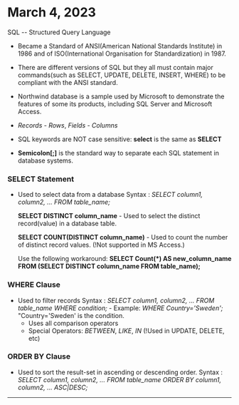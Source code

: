 # March 4, 2023 
SQL -- Structured Query Language

- Became a Standard of ANSI(American National Standards Institute) in 1986 and of ISO(International Organisation for 
Standardization) in 1987.

- There are different versions of SQL but they all must contain major commands(such as SELECT, UPDATE, DELETE, INSERT, WHERE) to be compliant with the ANSI standard.

- Northwind database is a sample used by Microsoft to demonstrate the features of some its products, including SQL Server and Microsoft Access.

- *Records - Rows*, *Fields - Columns*

- SQL keywords are NOT case sensitive: **select** is the same as **SELECT**

- **Semicolon[;]** is the standard way to separate each SQL statement in database systems.


### SELECT Statement
- Used to select data from a database
Syntax
: *SELECT column1, column2, ...*
  *FROM table_name;*

  **SELECT DISTINCT column_name** -  Used to select the distinct record(value) in a database table.

  **SELECT COUNT(DISTINCT column_name)** - Used to count the number of distinct record values.
  (!Not supported in MS Access.)
  
  Use the following workaround:
    **SELECT Count(*) AS new_column_name**
    **FROM (SELECT DISTINCT column_name FROM table_name);**


### WHERE Clause
- Used to filter records
Syntax
: *SELECT column1, column2, ...*
  *FROM table_name*
  *WHERE condition;* - Example: *WHERE Country='Sweden';* "Country='Sweden' is the condition.
  - Uses all comparison operators
  - Special Operators: *BETWEEN*, *LIKE*, *IN*
  (!Used in UPDATE, DELETE, etc)


### ORDER BY Clause
- Used to sort the result-set in ascending or descending order.
Syntax
: *SELECT column1, column2, ...*
  *FROM table_name*
  *ORDER BY column1, column2, ... ASC|DESC;*

---
